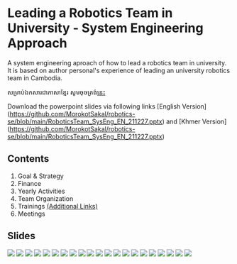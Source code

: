 # Leading a Robotics Team in University - System Engineering Approach
A system engineering aproach of how to lead a robotics team in university. 
It is based on author personal's experience of leading an university robotics team in Cambodia.

សម្រាប់ឯកសារជាភាសាខ្មែរ សូមចុចត្រង់[នេះ](./KhmerTranslation)

Download the powerpoint slides via following links [English Version] (https://github.com/MorokotSakal/robotics-se/blob/main/RoboticsTeam_SysEng_EN_211227.pptx) and [Khmer Version] (https://github.com/MorokotSakal/robotics-se/blob/main/RoboticsTeam_SysEng_EN_211227.pptx)

## Contents
1. Goal & Strategy
2. Finance
3. Yearly Activities
4. Team Organization
5. Trainings [(Additional Links)](https://github.com/MorokotSakal/robotics-se/tree/main/Trainings)
6. Meetings

## Slides
![](./img/Slide1.png)
![](./img/Slide2.png)
![](./img/Slide3.png)
![](./img/Slide4.png)
![](./img/Slide5.png)
![](./img/Slide6.png)
![](./img/Slide7.png)
![](./img/Slide8.png)
![](./img/Slide9.png)
![](./img/Slide10.png)
![](./img/Slide11.png)
![](./img/Slide12.png)
![](./img/Slide13.png)
![](./img/Slide14.png)
![](./img/Slide15.png)
![](./img/Slide16.png)
![](./img/Slide17.png)
![](./img/Slide18.png)
![](./img/Slide19.png)
![](./img/Slide20.png)
![](./img/Slide21.png)
